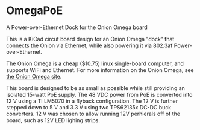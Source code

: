 # OmegaPoE
A Power-over-Ethernet Dock for the Onion Omega board

This is a KiCad circut board design for an Onion Omega "dock" that connects the Onion via Ethernet, while also powering it via 802.3af Power-over-Ethernet.

The Onion Omega is a cheap ($10.75) linux single-board computer, and supports WiFi and Ethernet. For more information on the Onion Omega, see [the Onion Omega site](http://onion.io/omega2/).

This board is designed to be as small as possible while still providing an isolated 15-watt PoE supply. The 48 VDC power from PoE is converted into 12 V using a TI LM5070 in a flyback configuration. The 12 V is further stepped down to 5 V and 3.3 V using two TPS62135x DC-DC buck converters. 12 V was chosen to allow running 12V perhierals off of the board, such as 12V LED lighing strips. 
